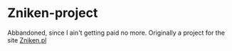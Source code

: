 # Zniken-project
Abbandoned, since I ain't getting paid no more.
Originally a project for the site [Zniken.pl](http://www.zniken.pl/target="_blank")
